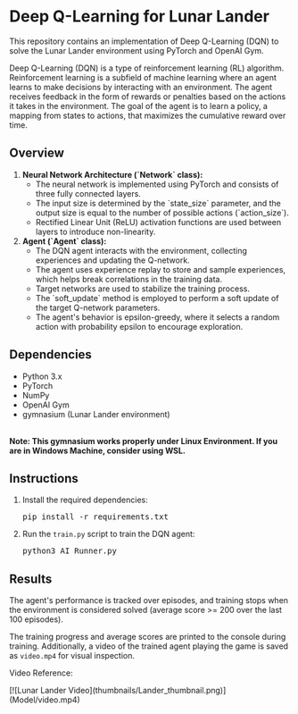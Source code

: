 

<body>

  <h1>Deep Q-Learning for Lunar Lander</h1>

  <p>This repository contains an implementation of Deep Q-Learning (DQN) to solve the Lunar Lander environment using PyTorch and OpenAI Gym.</p>
  <p>Deep Q-Learning (DQN) is a type of reinforcement learning (RL) algorithm. Reinforcement learning is a subfield of machine learning where an agent learns to make decisions by interacting with an environment. The agent receives feedback in the form of rewards or penalties based on the actions it takes in the environment. The goal of the agent is to learn a policy, a mapping from states to actions, that maximizes the cumulative reward over time.</p>

  <h2>Overview</h2>

  <ol>
    <li>
      <strong>Neural Network Architecture (`Network` class):</strong>
      <ul>
        <li>The neural network is implemented using PyTorch and consists of three fully connected layers.</li>
        <li>The input size is determined by the `state_size` parameter, and the output size is equal to the number of possible actions (`action_size`).</li>
        <li>Rectified Linear Unit (ReLU) activation functions are used between layers to introduce non-linearity.</li>
      </ul>
    </li>
    <li>
      <strong>Agent (`Agent` class):</strong>
      <ul>
        <li>The DQN agent interacts with the environment, collecting experiences and updating the Q-network.</li>
        <li>The agent uses experience replay to store and sample experiences, which helps break correlations in the training data.</li>
        <li>Target networks are used to stabilize the training process.</li>
        <li>The `soft_update` method is employed to perform a soft update of the target Q-network parameters.</li>
        <li>The agent's behavior is epsilon-greedy, where it selects a random action with probability epsilon to encourage exploration.</li>
      </ul>
    </li>
  </ol>

  <h2>Dependencies</h2>

  <ul>
    <li>Python 3.x</li>
    <li>PyTorch</li>
    <li>NumPy</li>
    <li>OpenAI Gym</li>
    <li>gymnasium (Lunar Lander environment)</li><br>
  </ul>

  <p><b>Note: This gymnasium works properly under Linux Environment. If you are in Windows Machine, consider using WSL.</b></p>

  <h2>Instructions</h2>

  <ol>
    <li>Install the required dependencies:
      <pre>pip install -r requirements.txt</pre>
    </li>
    <li>Run the <code>train.py</code> script to train the DQN agent:
      <pre>python3 AI_Runner.py</pre>
    </li>
  </ol>

  <h2>Results</h2>

  <p>The agent's performance is tracked over episodes, and training stops when the environment is considered solved (average score &gt;= 200 over the last 100 episodes).</p>

  <p>The training progress and average scores are printed to the console during training. Additionally, a video of the trained agent playing the game is saved as <code>video.mp4</code> for visual inspection.</p>

<p>Video Reference: </p>
  [![Lunar Lander Video](thumbnails/Lander_thumbnail.png)](Model/video.mp4)


</body>
